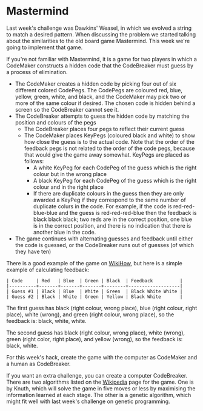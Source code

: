 # Mastermind #

Last week's challenge was Dawkins' Weasel, in which we evolved a string to match a desired pattern. When discussing the
problem we started talking about the similarities to the old board game Mastermind. This week we're going to implement
that game.

If you're not familiar with Mastermind, it is a game for two players in which a CodeMaker constructs a hidden code that
the CodeBreaker must guess by a process of elimination.

- The CodeMaker creates a hidden code by picking four out of six different colored CodePegs. The CodePegs are coloured
  red, blue, yellow, green, white, and black, and the CodeMaker may pick two or more of the same colour if desired. The
  chosen code is hidden behind a screen so the CodeBreaker cannot see it.
- The CodeBreaker attempts to guess the hidden code by matching the position and colours of the pegs
  - The CodeBreaker places four pegs to reflect their current guess
  - The CodeMaker places KeyPegs (coloured black and white) to show how close the guess is to the actual code. Note that
    the order of the feedback pegs is not related to the order of the code pegs, because that would give the game away
    somewhat. KeyPegs are placed as follows: 
    - A white KeyPeg for each CodePeg of the guess which is the right colour but in the wrong place
    - A black KeyPeg for each CodePeg of the guess which is the right colour and in the right place
    - If there are duplicate colours in the guess then they are only awarded a KeyPeg if they correspond to the same
      number of duplicate colurs in the code. For example, if the code is red-red-blue-blue and the guess is
      red-red-red-blue then the feedback is black black black; two reds are in the correct position, one blue is in the
      correct position, and there is no indication that there is another blue in the code.
 - The game continues with alternating guesses and feedback until either the code is guessed, or the CodeBreaker runs out
   of guesses (of which they have ten)

There is a good example of the game on [WikiHow](https://www.wikihow.com/Play-Mastermind), but here is a simple example
of calculating feedback:

    | Code     | Red   | Blue  | Green | Black  | Feedback          |
    |----------+-------+-------+-------+--------+-------------------|
    | Guess #1 | Black | Blue  | White | Green  | Black White White |
    | Guess #2 | Black | White | Green | Yellow | Black White       |

The first guess has black (right colour, wrong place), blue (right colour, right place), white (wrong), and green (right
colour, wrong place), so the feedback is: black, white, white.

The second guess has black (right colour, wrong place), white (wrong), green (right color, right place), and yellow
(wrong), so the feedback is: black, white.


For this week's hack, create the game with the computer as CodeMaker and a human as CodeBreaker. 

If you want an extra challenge, you can create a computer CodeBreaker. There are two algorithms listed on the
[Wikipedia](https://en.wikipedia.org/wiki/Mastermind_\(board_game\)) page for the game. One is by Knuth, which will solve
the game in five moves or less by maximising the information learned at each stage. The other is a genetic algorithm,
which might fit well with last week's challenge on genetic programming.
